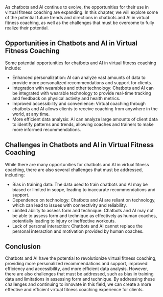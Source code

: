 
As chatbots and AI continue to evolve, the opportunities for their use in virtual fitness coaching are expanding. In this chapter, we will explore some of the potential future trends and directions in chatbots and AI in virtual fitness coaching, as well as the challenges that must be overcome to fully realize their potential.

Opportunities in Chatbots and AI in Virtual Fitness Coaching
------------------------------------------------------------

Some potential opportunities for chatbots and AI in virtual fitness coaching include:

* Enhanced personalization: AI can analyze vast amounts of data to provide more personalized recommendations and support for clients.
* Integration with wearables and other technology: Chatbots and AI can be integrated with wearable technology to provide real-time tracking and feedback on physical activity and health metrics.
* Improved accessibility and convenience: Virtual coaching through chatbots and AI allows clients to receive coaching from anywhere in the world, at any time.
* More efficient data analysis: AI can analyze large amounts of client data to identify patterns and trends, allowing coaches and trainers to make more informed recommendations.

Challenges in Chatbots and AI in Virtual Fitness Coaching
---------------------------------------------------------

While there are many opportunities for chatbots and AI in virtual fitness coaching, there are also several challenges that must be addressed, including:

* Bias in training data: The data used to train chatbots and AI may be biased or limited in scope, leading to inaccurate recommendations and support.
* Dependence on technology: Chatbots and AI are reliant on technology, which can lead to issues with connectivity and reliability.
* Limited ability to assess form and technique: Chatbots and AI may not be able to assess form and technique as effectively as human coaches, potentially leading to injury or ineffective workouts.
* Lack of personal interaction: Chatbots and AI cannot replace the personal interaction and motivation provided by human coaches.

Conclusion
----------

Chatbots and AI have the potential to revolutionize virtual fitness coaching, providing more personalized recommendations and support, improved efficiency and accessibility, and more efficient data analysis. However, there are also challenges that must be addressed, such as bias in training data and limitations in assessing form and technique. By addressing these challenges and continuing to innovate in this field, we can create a more effective and efficient virtual fitness coaching experience for clients.
